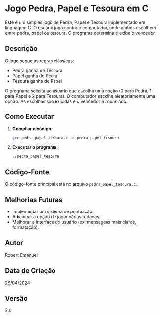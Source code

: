 # Jogo Pedra, Papel e Tesoura em C

Este é um simples jogo de Pedra, Papel e Tesoura implementado em linguagem C. O usuário joga contra o computador, onde ambos escolhem entre pedra, papel ou tesoura. O programa determina e exibe o vencedor.

## Descrição

O jogo segue as regras clássicas:

*   Pedra ganha de Tesoura
*   Papel ganha de Pedra
*   Tesoura ganha de Papel

O programa solicita ao usuário que escolha uma opção (0 para Pedra, 1 para Papel e 2 para Tesoura). O computador escolhe aleatoriamente uma opção. As escolhas são exibidas e o vencedor é anunciado.

## Como Executar

1.  **Compilar o código:**

    ```bash
    gcc pedra_papel_tesoura.c -o pedra_papel_tesoura
    ```

2.  **Executar o programa:**

    ```bash
    ./pedra_papel_tesoura
    ```

## Código-Fonte

O código-fonte principal está no arquivo `pedra_papel_tesoura.c`.

## Melhorias Futuras

*   Implementar um sistema de pontuação.
*   Adicionar a opção de jogar várias rodadas.
*   Melhorar a interface do usuário (ex: mensagens mais claras, formatação).

## Autor

Robert Emanuel

## Data de Criação

26/04/2024

## Versão

2.0
